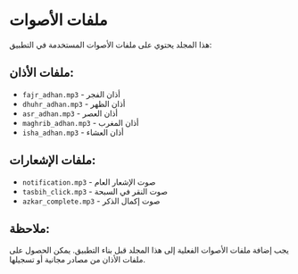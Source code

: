 # ملفات الأصوات

هذا المجلد يحتوي على ملفات الأصوات المستخدمة في التطبيق:

## ملفات الأذان:
- `fajr_adhan.mp3` - أذان الفجر
- `dhuhr_adhan.mp3` - أذان الظهر
- `asr_adhan.mp3` - أذان العصر
- `maghrib_adhan.mp3` - أذان المغرب
- `isha_adhan.mp3` - أذان العشاء

## ملفات الإشعارات:
- `notification.mp3` - صوت الإشعار العام
- `tasbih_click.mp3` - صوت النقر في السبحة
- `azkar_complete.mp3` - صوت إكمال الذكر

## ملاحظة:
يجب إضافة ملفات الأصوات الفعلية إلى هذا المجلد قبل بناء التطبيق.
يمكن الحصول على ملفات الأذان من مصادر مجانية أو تسجيلها.
